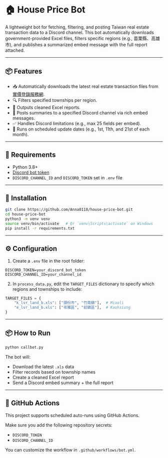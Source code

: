 # 🏠 House Price Bot

A lightweight bot for fetching, filtering, and posting Taiwan real estate transaction data to a Discord channel. This bot automatically downloads government-provided Excel files, filters specific regions (e.g., 苗栗縣、高雄市), and publishes a summarized embed message with the full report attached.

---

## 📦 Features

- 📥 Automatically downloads the latest real estate transaction files from [實價登錄服務網](https://plvr.land.moi.gov.tw/).
- 🔍 Filters specified townships per region.
- 🧾 Outputs cleaned Excel reports.
- 🤖 Posts summaries to a specified Discord channel via rich embed messages.
- ✅ Handles Discord limitations (e.g., max 25 fields per embed).
- 🔄 Runs on scheduled update dates (e.g., 1st, 11th, and 21st of each month).

---

## 🧰 Requirements

- Python 3.8+
- [Discord bot token](https://discord.com/developers/applications)
- `DISCORD_CHANNEL_ID` and `DISCORD_TOKEN` set in `.env` file

---

## 🔧 Installation

```bash
git clone https://github.com/Anna0118/house-price-bot.git
cd house-price-bot
python3 -m venv venv
source venv/bin/activate   # Or `venv\Scripts\activate` on Windows
pip install -r requirements.txt
```

---

## ⚙️ Configuration

1. Create a `.env` file in the root folder:

```env
DISCORD_TOKEN=your_discord_bot_token
DISCORD_CHANNEL_ID=your_channel_id
```

2. In `process_data.py`, edit the `TARGET_FILES` dictionary to specify which regions and townships to include:

```python
TARGET_FILES = {
    "k_lvr_land_b.xls": ["頭份市", "竹南鎮"],  # Miaoli
    "e_lvr_land_b.xls": ["苓雅區", "前鎮區"],  # Kaohsiung
}
```

---

## 📦 How to Run

```bash
python callbot.py
```

The bot will:

- Download the latest `.xls` data
- Filter records based on township names
- Create a cleaned Excel report
- Send a Discord embed summary + the full report

---

## 🚀 GitHub Actions

This project supports scheduled auto-runs using GitHub Actions.

Make sure you add the following repository secrets:

- `DISCORD_TOKEN`
- `DISCORD_CHANNEL_ID`

You can customize the workflow in `.github/workflows/bot.yml`.